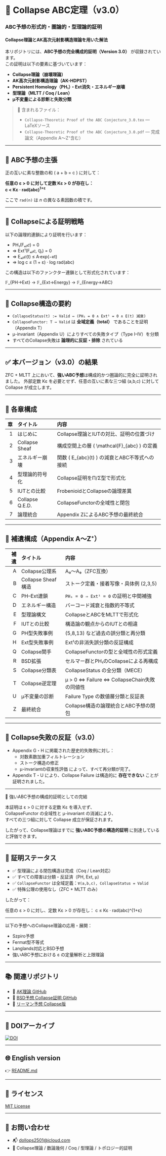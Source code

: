 # 🧮 Collapse ABC定理（v3.0）
### ABC予想の形式的・圏論的・型理論的証明  
#### Collapse理論とAK高次元射影構造理論を用いた解法

本リポジトリには、**ABC予想の完全構成的証明（Version 3.0）** が収録されています。  
この証明は以下の要素に基づいています：

- **Collapse理論（崩壊理論）**
- **AK高次元射影構造理論（AK-HDPST）**
- **Persistent Homology（PH₁）・Ext消失・エネルギー崩壊**
- **型理論（MLTT / Coq / Lean）**
- **μ不変量による診断と失敗分類**

> 📄 含まれるファイル：
> - `Collapse-Theoretic Proof of the ABC Conjecture_3.0.tex` — LaTeXソース  
> - `Collapse-Theoretic Proof of the ABC Conjecture_3.0.pdf` — 完成論文（Appendix A～Z⁺含む）

---

## 🎯 ABC予想の主張

正の互いに素な整数の和 \( a + b = c \) に対して：

**任意の ε > 0 に対して定数 Kε > 0 が存在し：**  
**c < Kε · rad(abc)<sup>1+ε</sup>**

ここで `rad(n)` は _n_ の異なる素因数の積です。

---

## 🧠 Collapseによる証明戦略

以下の論理的連鎖により証明を行います：

- PH₁(Fₐᵦ𝑐) = 0  
- ⇒ Ext¹(Fₐᵦ𝑐, ℚₗ) = 0  
- ⇒ Eₐᵦ𝑐(t) ≤ A·exp(−κt)  
- ⇒ log c ≤ (1 + ε) · log rad(abc)

この構造は以下のファンクター連鎖として形式化されています：

𝔽_{PH→Ext} → 𝔽_{Ext→Energy} → 𝔽_{Energy→ABC}


---

## 🔧 Collapse構造の要約

- `CollapseStatus(t) := Valid ⇔ (PH₁ = 0 ∧ Ext¹ = 0 ∧ E(t) 減衰)`
- `CollapseFunctor: T → Valid` は **全域定義（total）** であることを証明（Appendix T）
- μ-invariant（Appendix U）によりすべての失敗タイプ（Type I–IV）を分類
- すべてのCollapse失敗は **論理的に反証・排除** されている

---

## ✅ 本バージョン（v3.0）の結果

ZFC + MLTT 上において、**強いABC予想**は構成的かつ圏論的に完全に証明されました。
外部定数 Kε を必要とせず、任意の互いに素な三つ組 (a,b,c) に対して Collapse が成立します。

---

## 📘 各章構成

| 章 | タイトル | 内容 |
|----:|:----------|:------|
| 1 | はじめに | Collapse理論とIUTの対比、証明の位置づけ |
| 2 | Collapse Sheaf | 構成空間上の層 \( \mathcal{F}_{abc} \) の定義 |
| 3 | エネルギー崩壊 | 関数 \( E_{abc}(t) \) の減衰とABC不等式への接続 |
| 4 | 型理論的符号化 | Collapse証明をΠ/Σ型で形式化 |
| 5 | IUTとの比較 | FrobenioidとCollapseの論理差異 |
| 6 | Collapse Q.E.D. | CollapseFunctorの全域性と閉包 |
| 7 | 論理統合 | Appendix ZによるABC予想の最終統合

---

## 📑 補遺構成（Appendix A～Z⁺）

| 補遺 | タイトル | 内容 |
|-----:|:----------|:------|
| A | Collapse公理系 | A₀～A₉（ZFC互換） |
| B | Collapse Sheaf構造 | ストーク定義・接着写像・具体例 (2,3,5) |
| C | PH–Ext連鎖 | `PH₁ = 0 ⇒ Ext¹ = 0` の証明と中間補強 |
| D | エネルギー構造 | バーコード減衰と指数的不等式 |
| E | 型理論構文 | CollapseとABCをMLTTで形式化 |
| F | IUTとの比較 | 構造論の観点からのIUTとの相違 |
| G | PH型失敗事例 | (5,8,13) など過去の誤分類と再分類 |
| H | Ext型失敗事例 | Ext¹の非消失誤分類の反証構成 |
| Q | Collapse関手 | CollapseFunctorの型と全域性の形式定義 |
| R | BSD拡張 | セルマー群とPH₁のCollapseによる再構成 |
| S | Collapse分類表 | CollapseStatus の全分類（MECE） |
| T | Collapse逆定理 | μ > 0 ⇔ Failure ⇔ CollapseChain失敗 の同値性 |
| U | μ不変量の診断 | Failure Type の数値層分類と反証表 |
| Z | 最終統合 | Collapse構造の論理統合とABC予想の閉包

---

## 📌 Collapse失敗の反証（v3.0）

- Appendix G・H に掲載された歴史的失敗例に対し：
  - 対数素数加重フィルトレーション
  - ストーク構造の修正
  - μ-invariantの収束性評価
  によって、すべて再分類が完了。
- Appendix T・U により、Collapse Failure は構造的に **存在できない** ことが証明されました。

---

🚩 強いABC予想の構成的証明としての完結

本証明は ε > 0 に対する定数 Kε を導入せず、  
CollapseFunctor の全域性と μ-invariant の消滅により、  
すべての三つ組に対して Collapse 成立が保証されます。

したがって、Collapse理論はすでに **強いABC予想の構造的証明** に到達していると評価できます。

---

## 🧩 証明ステータス

- ✅ 型理論による閉包構造は完成（Coq / Lean対応）
- ✅ すべての障害は分類・反証済（PH, Ext, μ）
- ✅ `CollapseFunctor` は全域定義：`∀(a,b,c), CollapseStatus = Valid`
- ✅ 特殊公理の使用なし（ZFC + MLTT のみ）

したがって：

任意の ε > 0 に対し、定数 Kε > 0 が存在し：
c ≤ Kε · rad(abc)^{1+ε}


---

以下の予想へのCollapse理論の応用・展開：
- Szpiro予想
- Fermat型不等式
- Langlands対応とBSD予想
- 強いABC予想における ε の定量解析と上限理論

---

## 📚 関連リポジトリ

- 📘 [AK理論 GitHub](https://github.com/Kobayashi2501/AK-High-Dimensional-Projection-Structural-Theory)  
- 📘 [BSD予想 Collapse証明 GitHub](https://github.com/Kobayashi2501/BSD-Conjecture-Collapse-Proof)  
- 📘 [リーマン予想 Collapse版](https://github.com/Kobayashi2501/Collapse-Riemann)

---

## 🧾 DOIアーカイブ

[![DOI](https://zenodo.org/badge/DOI/10.5281/zenodo.15860282.svg)](https://doi.org/10.5281/zenodo.15860282)

---

## 🌐 English version

👉 [README.md](https://github.com/Kobayashi2501/Collapse-Theoretic-Proof-of-the-ABC-Conjecture/blob/main/README.md)

---

## 📘 ライセンス

[MIT License](https://opensource.org/licenses/MIT)

---

## 📩 お問い合わせ

- 📬 dollops2501@icloud.com  
- 📘 Collapse理論 / 数論幾何 / Coq / 型理論 / トポロジー的証明
